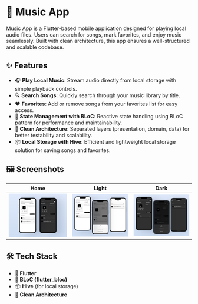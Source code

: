 # 🎵 Music App

Music App is a Flutter-based mobile application designed for playing local audio files. Users can search for songs, mark favorites, and enjoy music seamlessly. Built with clean architecture, this app ensures a well-structured and scalable codebase.

## ✨ Features

- 🎧 **Play Local Music**: Stream audio directly from local storage with simple playback controls.
- 🔍 **Search Songs**: Quickly search through your music library by title.
- ❤️ **Favorites**: Add or remove songs from your favorites list for easy access.
- 🧠 **State Management with BLoC**: Reactive state handling using BLoC pattern for performance and maintainability.
- 🧱 **Clean Architecture**: Separated layers (presentation, domain, data) for better testability and scalability.
- 📦 **Local Storage with Hive**: Efficient and lightweight local storage solution for saving songs and favorites.

## 🖼️ Screenshots

| Home | Light | Dark |
|------|--------|-----------|
| ![Home](./assets/screenshots/shot(3).png) | ![Player](./assets/screenshots/shot(4).png) | ![Favorites](./assets/screenshots/shot(5).png) |

## 🛠️ Tech Stack

- 💙 **Flutter**
- 🧠 **BLoC (flutter_bloc)**
- 📦 **Hive** (for local storage)
- 📐 **Clean Architecture**